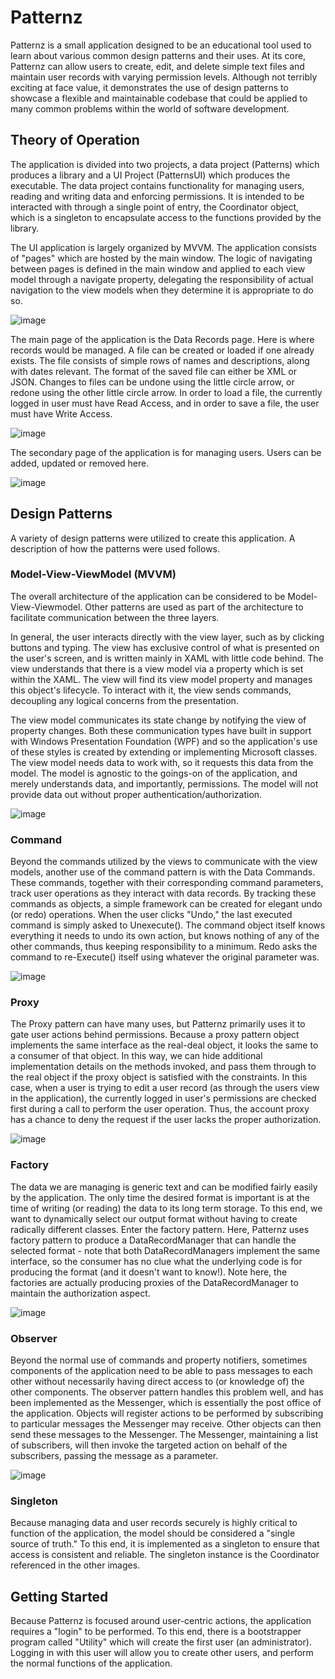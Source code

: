 # Patternz
Patternz is a small application designed to be an educational tool used to learn about various common design patterns and their uses. At its core, Patternz can allow users to create, edit, and delete simple text files and maintain user records with varying permission levels. Although not terribly exciting at face value, it demonstrates the use of design patterns to showcase a flexible and maintainable codebase that could be applied to many common problems within the world of software development.

## Theory of Operation
The application is divided into two projects, a data project (Patterns) which produces a library and a UI Project (PatternsUI) which produces the executable. The data project contains functionality for managing users, reading and writing data and enforcing permissions. It is intended to be interacted with through a single point of entry, the Coordinator object, which is a singleton to encapsulate access to the functions provided by the library.

The UI application is largely organized by MVVM. The application consists of "pages" which are hosted by the main window. The logic of navigating between pages is defined in the main window and applied to each view model through a navigate property, delegating the responsibility of actual navigation to the view models when they determine it is appropriate to do so.

![image](./Diagrams/PatternsComponent.PNG)

The main page of the application is the Data Records page. Here is where records would be managed. A file can be created or loaded if one already exists. The file consists of simple rows of names and descriptions, along with dates relevant. The format of the saved file can either be XML or JSON. Changes to files can be undone using the little circle arrow, or redone using the other little circle arrow. In order to load a file, the currently logged in user must have Read Access, and in order to save a file, the user must have Write Access.

![image](./Diagrams/DataRecordsView.PNG)

The secondary page of the application is for managing users. Users can be added, updated or removed here. 

![image](./Diagrams/UserView.PNG)

## Design Patterns
A variety of design patterns were utilized to create this application. A description of how the patterns were used follows.
### Model-View-ViewModel (MVVM)
The overall architecture of the application can be considered to be Model-View-Viewmodel. Other patterns are used as part of the architecture to facilitate communication between the three layers. 

In general, the user interacts directly with the view layer, such as by clicking buttons and typing. The view has exclusive control of what is presented on the user's screen, and is written mainly in XAML with little code behind. The view understands that there is a view model via a property which is set within the XAML. The view will find its view model property and manages this object's lifecycle. To interact with it, the view sends commands, decoupling any logical concerns from the presentation. 

The view model communicates its state change by notifying the view of property changes. Both these communication types have built in support with Windows Presentation Foundation (WPF) and so the application's use of these styles is created by extending or implementing Microsoft classes. The view model needs data to work with, so it requests this data from the model. The model is agnostic to the goings-on of the application, and merely understands data, and importantly, permissions. The model will not provide data out without proper authentication/authorization. 

![image](./Diagrams/MVVMDiagram.PNG)
### Command
Beyond the commands utilized by the views to communicate with the view models, another use of the command pattern is with the Data Commands. These commands, together with their corresponding command parameters, track user operations as they interact with data records. By tracking these commands as objects, a simple framework can be created for elegant undo (or redo) operations. When the user clicks "Undo," the last executed command is simply asked to Unexecute(). The command object itself knows everything it needs to undo its own action, but knows nothing of any of the other commands, thus keeping responsibility to a minimum. Redo asks the command to re-Execute() itself using whatever the original parameter was.

![image](./Diagrams/CommandSystemClassDiagram.PNG)
### Proxy
The Proxy pattern can have many uses, but Patternz primarily uses it to gate user actions behind permissions. Because a proxy pattern object implements the same interface as the real-deal object, it looks the same to a consumer of that object. In this way, we can hide additional implementation details on the methods invoked, and pass them through to the real object if the proxy object is satisfied with the constraints. In this case, when a user is trying to edit a user record (as through the users view in the application), the currently logged in user's permissions are checked first during a call to perform the user operation. Thus, the account proxy has a chance to deny the request if the user lacks the proper authorization.

![image](./Diagrams/UserSystemClassDiagram.PNG)

### Factory
The data we are managing is generic text and can be modified fairly easily by the application. The only time the desired format is important is at the time of writing (or reading) the data to its long term storage. To this end, we want to dynamically select our output format without having to create radically different classes. Enter the factory pattern. Here, Patternz uses factory pattern to produce a DataRecordManager that can handle the selected format - note that both DataRecordManagers implement the same interface, so the consumer has no clue what the underlying code is for producing the format (and it doesn't want to know!). Note here, the factories are actually producing proxies of the DataRecordManager to maintain the authorization aspect. 

![image](./Diagrams/DataRecordClassDiagram.PNG)
### Observer
Beyond the normal use of commands and property notifiers, sometimes components of the application need to be able to pass messages to each other without necessarily having direct access to (or knowledge of) the other components. The observer pattern handles this problem well, and has been implemented as the Messenger, which is essentially the post office of the application. Objects will register actions to be performed by subscribing to particular messages the Messenger may receive. Other objects can then send these messages to the Messenger. The Messenger, maintaining a list of subscribers, will then invoke the targeted action on behalf of the subscribers, passing the message as a parameter.

![image](./Diagrams/MessengerSystem.PNG)
### Singleton
Because managing data and user records securely is highly critical to function of the application, the model should be considered a "single source of truth." To this end, it is implemented as a singleton to ensure that access is consistent and reliable. The singleton instance is the Coordinator referenced in the other images.

## Getting Started
Because Patternz is focused around user-centric actions, the application requires a "login" to be performed. To this end, there is a bootstrapper program called "Utility" which will create the first user (an administrator). Logging in with this user will allow you to create other users, and perform the normal functions of the application.